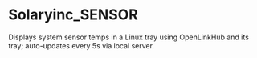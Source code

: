 # Solaryinc_SENSOR
Displays system sensor temps in a Linux tray using OpenLinkHub and its tray; auto-updates every 5s via local server.
